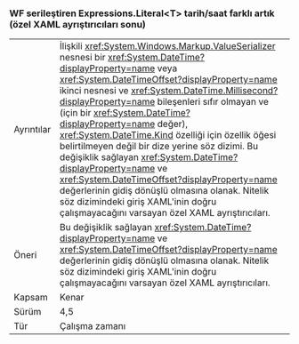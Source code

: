 ### <a name="wf-serializes-expressionsliterallttgt-datetimes-differently-now-breaks-custom-xaml-parsers"></a>WF serileştiren Expressions.Literal&lt;T&gt; tarih/saat farklı artık (özel XAML ayrıştırıcıları sonu)

|   |   |
|---|---|
|Ayrıntılar|İlişkili <xref:System.Windows.Markup.ValueSerializer> nesnesi bir <xref:System.DateTime?displayProperty=name> veya <xref:System.DateTimeOffset?displayProperty=name> ikinci nesnesi ve <xref:System.DateTime.Millisecond?displayProperty=name> bileşenleri sıfır olmayan ve (için bir <xref:System.DateTime?displayProperty=name> değer), <xref:System.DateTime.Kind> özelliği için özellik öğesi belirtilmeyen değil bir dize yerine söz dizimi. Bu değişiklik sağlayan <xref:System.DateTime?displayProperty=name> ve <xref:System.DateTimeOffset?displayProperty=name> değerlerinin gidiş dönüşlü olmasına olanak. Nitelik söz dizimindeki giriş XAML'inin doğru çalışmayacağını varsayan özel XAML ayrıştırıcıları.|
|Öneri|Bu değişiklik sağlayan <xref:System.DateTime?displayProperty=name> ve <xref:System.DateTimeOffset?displayProperty=name> değerlerinin gidiş dönüşlü olmasına olanak. Nitelik söz dizimindeki giriş XAML'inin doğru çalışmayacağını varsayan özel XAML ayrıştırıcıları.|
|Kapsam|Kenar|
|Sürüm|4,5|
|Tür|Çalışma zamanı|

